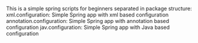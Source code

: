 This is a simple spring scripts for beginners separated in package structure:<br />
xml.configuration: Simple Spring app with xml based configuration
annotation.configuration: Simple Spring app with annotation based configuration
jav.configuration: Simple Spring app with Java based configuration
